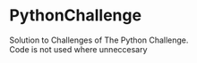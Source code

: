 # PythonChallenge
Solution to Challenges of The Python Challenge.  
Code is not used where unneccesary
